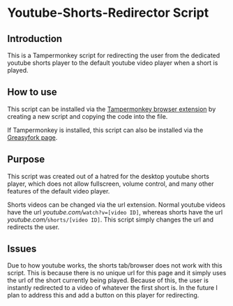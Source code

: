 # Youtube-Shorts-Redirector Script

## Introduction

This is a Tampermonkey script for redirecting the user from the dedicated youtube shorts player to the default youtube video player when a short is played.

## How to use

This script can be installed via the [Tampermonkey browser extension](https://www.tampermonkey.net/) by creating a new script and copying the code into the file.

If Tampermonkey is installed, this script can also be installed via the [Greasyfork page](https://greasyfork.org/en/scripts/448009-youtube-shorts-redirector).

## Purpose

This script was created out of a hatred for the desktop youtube shorts player, which does not allow fullscreen, volume control, and many other features of the default video player.

Shorts videos can be changed via the url extension. Normal youtube videos have the url *youtube.com/*`watch?v=[video ID]`, whereas shorts have the url *youtube.com/*`shorts/[video ID]`. This script simply changes the url and redirects the user.

## Issues

Due to how youtube works, the shorts tab/browser does not work with this script. This is because there is no unique url for this page and it simply uses the url of the short currently being played. Because of this, the user is instantly redirected to a video of whatever the first short is. In the future I plan to address this and add a button on this player for redirecting.
